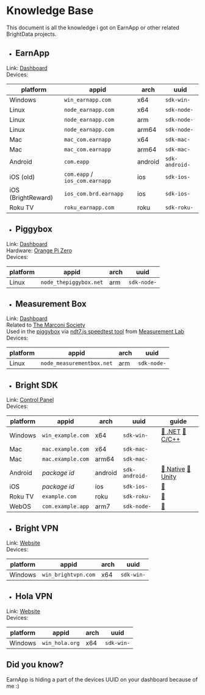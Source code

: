 # Knowledge Base

This document is all the knowledge i got on EarnApp or other related BrightData projects.

-   ## EarnApp

Link: [Dashboard](https://earnapp.com/dashboard/)  
Devices:

| platform           | appid                                                | arch    | uuid                      |
| ------------------ | ---------------------------------------------------- | ------- | ------------------------- |
| Windows            | <code>win_earnapp.com</code>                         | x64     | <code>sdk-win-</code>     |
| Linux              | <code>node_earnapp.com</code>                        | x64     | <code>sdk-node-</code>    |
| Linux              | <code>node_earnapp.com</code>                        | arm     | <code>sdk-node-</code>    |
| Linux              | <code>node_earnapp.com</code>                        | arm64   | <code>sdk-node-</code>    |
| Mac                | <code>mac_com.earnapp</code>                         | x64     | <code>sdk-mac-</code>     |
| Mac                | <code>mac_com.earnapp</code>                         | arm64   | <code>sdk-mac-</code>     |
| Android            | <code>com.eapp</code>                                | android | <code>sdk-android-</code> |
| iOS (old)          | <code>com.eapp</code> / <code>ios_com.earnapp</code> | ios     | <code>sdk-ios-</code>     |
| iOS (BrightReward) | <code>ios_com.brd.earnapp</code>                     | ios     | <code>sdk-ios-</code>     |
| Roku TV            | <code>roku_earnapp.com</code>                        | roku    | <code>sdk-roku-</code>    |

-   ## Piggybox

Link: [Dashboard](https://thepiggybox.net/dashboard)  
Hardware: [Orange Pi Zero](https://orangepi.com/index.php?route=product/product&product_id=844)  
Devices:

| platform | appid                             | arch | uuid                   |
| -------- | --------------------------------- | ---- | ---------------------- |
| Linux    | <code>node_thepiggybox.net</code> | arm  | <code>sdk-node-</code> |

-   ## Measurement Box

Link: [Dashboard](https://measurementbox.net/dashboard)  
Related to [The Marconi Society](https://www.marconisociety.org/)  
Used in the [piggybox](#piggybox) via [ndt7.js speedtest tool](https://github.com/m-lab/ndt7-js) from [Measurement Lab](https://www.measurementlab.net/)  
Devices:

| platform | appid                                | arch | uuid                   |
| -------- | ------------------------------------ | ---- | ---------------------- |
| Linux    | <code>node_measurementbox.net</code> | arm  | <code>sdk-node-</code> |

-   ## Bright SDK

Link: [Control Panel](https://brightdata.com/sdk/cp/releases)  
Devices:

| platform | appid                        | arch    | uuid                      | guide                                                                                                                                                                                            |
| -------- | ---------------------------- | ------- | ------------------------- | ------------------------------------------------------------------------------------------------------------------------------------------------------------------------------------------------ |
| Windows  | <code>win_example.com</code> | x64     | <code>sdk-win-</code>     | [🔗 .NET](https://docs.google.com/document/d/1ldrLj-Bz0XvQWo3rOFAACzZrJ2RFBBPYyH38ujJSCOI/edit) [🔗 C/C++](https://docs.google.com/document/d/17CYEGMn4hrRGvz_YRhm3Gbyhv9YAE1QcXDKGha3hTtE/edit) |
| Mac      | <code>mac.example.com</code> | x64     | <code>sdk-mac-</code>     |                                                                                                                                                                                                  |
| Mac      | <code>mac.example.com</code> | arm64   | <code>sdk-mac-</code>     |                                                                                                                                                                                                  |
| Android  | _package id_                 | android | <code>sdk-android-</code> | [🔗 Native](https://docs.google.com/document/d/1QZgRuod14vfSIBA0_H2d1bsBT3vyJCphjjCXj03D5UQ/edit) [🔗 Unity](https://docs.google.com/document/d/1Juw5O7fz9cSNCMokMX_xrPa9R5F_DUHfLJLp5xtEhTY/edit) |
| iOS      | _package id_                 | ios     | <code>sdk-ios-</code>     | [🔗](https://docs.google.com/document/d/1uK0PE5NRqdF9V1S4I19xAmlFeoXTuFIQh3m5VvmiQWs/edit) |
| Roku TV  | <code>example.com</code>     | roku    | <code>sdk-roku-</code>    | [🔗](https://docs.google.com/document/d/1UpNLNk52maL455yYVERPGIfGf7zHTs5DfX72Cy-uQx8/edit)                                                                                                       |
| WebOS    | <code>com.example.app</code> | arm7    | <code>sdk-node-</code>    | [🔗](https://docs.google.com/document/d/1KAwj4jGSmON88sHM6kH42DpegBC9oc35mlWjYTUHp4k/edit)                                                                                                       |

-   ## Bright VPN

Link: [Website](https://brightvpn.com/)  
Devices:

| platform | appid                          | arch | uuid                  |
| -------- | ------------------------------ | ---- | --------------------- |
| Windows  | <code>win_brightvpn.com</code> | x64  | <code>sdk-win-</code> |

-   ## Hola VPN

Link: [Website](https://hola.org/)  
Devices:

| platform | appid                     | arch | uuid                  |
| -------- | ------------------------- | ---- | --------------------- |
| Windows  | <code>win_hola.org</code> | x64  | <code>sdk-win-</code> |

## Did you know?

EarnApp is hiding a part of the devices UUID on your dashboard because of me :)
